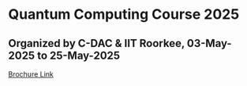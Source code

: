 # Quantum Computing Course 2025
## Organized by C-DAC & IIT Roorkee, 03-May-2025 to 25-May-2025

[Brochure Link](https://drive.google.com/file/d/1HOVuvyzyh6nW6Ojurg1BroMqUSSpCzNy/view)
